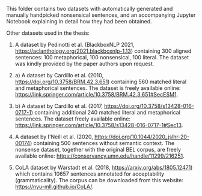 This folder contains two datasets with automatically generated and manually handpicked nonsensical sentences, and an accompanying Jupyter Notebook explaining in detail how they had been obtained.

Other datasets used in the thesis:

1.  A dataset by Pedinotti et al. (BlackboxNLP 2021, https://aclanthology.org/2021.blackboxnlp-1.13) containing 300 aligned sentences: 100 metaphorical, 100 nonsensical, 100 literal. The dataset was kindly provided by the paper authors upon request.

2. a) A dataset by Cardillo et al. (2010, https://doi.org/10.3758/BRM.42.3.651) containing 560 matched literal and metaphorical sentences. The dataset is freely available online: https://link.springer.com/article/10.3758/BRM.42.3.651#SecESM1.

2. b) A dataset by Cardillo et al. (2017, https://doi.org/10.3758/s13428-016-0717-1) containing additional 240 matched literal and metaphorical sentences. The dataset freely available online: https://link.springer.com/article/10.3758/s13428-016-0717-1#Sec13.

3. A dataset by I'Neill et al. (2020, https://doi.org/10.1044/2020_jslhr-20-00174) containing 500 sentences without semantic context. The nonsense dataset, together with the original BEL corpus, are freely available online: https://conservancy.umn.edu/handle/11299/216251.

4. CoLA dataset by Warstadt et al. (2018, https://arxiv.org/abs/1805.12471) which contains 10657 sentences annotated for acceptability (grammaticality). The corpus can be downloaded from this website: https://nyu-mll.github.io/CoLA/.
